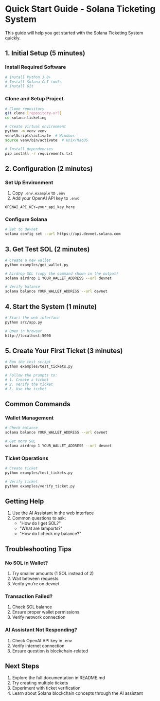 # Quick Start Guide - Solana Ticketing System

This guide will help you get started with the Solana Ticketing System quickly.

## 1. Initial Setup (5 minutes)

### Install Required Software

```bash
# Install Python 3.8+
# Install Solana CLI tools
# Install Git
```

### Clone and Setup Project

```bash
# Clone repository
git clone [repository-url]
cd solana-ticketing

# Create virtual environment
python -m venv venv
venv\Scripts\activate  # Windows
source venv/bin/activate  # Unix/MacOS

# Install dependencies
pip install -r requirements.txt
```

## 2. Configuration (2 minutes)

### Set Up Environment

1. Copy `.env.example` to `.env`
2. Add your OpenAI API key to `.env`:

```env
OPENAI_API_KEY=your_api_key_here
```

### Configure Solana

```bash
# Set to devnet
solana config set --url https://api.devnet.solana.com
```

## 3. Get Test SOL (2 minutes)

```bash
# Create a new wallet
python examples/get_wallet.py

# Airdrop SOL (copy the command shown in the output)
solana airdrop 1 YOUR_WALLET_ADDRESS --url devnet

# Verify balance
solana balance YOUR_WALLET_ADDRESS --url devnet
```

## 4. Start the System (1 minute)

```bash
# Start the web interface
python src/app.py

# Open in browser
http://localhost:5000
```

## 5. Create Your First Ticket (3 minutes)

```bash
# Run the test script
python examples/test_tickets.py

# Follow the prompts to:
# 1. Create a ticket
# 2. Verify the ticket
# 3. Use the ticket
```

## Common Commands

### Wallet Management

```bash
# Check balance
solana balance YOUR_WALLET_ADDRESS --url devnet

# Get more SOL
solana airdrop 1 YOUR_WALLET_ADDRESS --url devnet
```

### Ticket Operations

```bash
# Create ticket
python examples/test_tickets.py

# Verify ticket
python examples/verify_ticket.py
```

## Getting Help

1. Use the AI Assistant in the web interface
2. Common questions to ask:
   - "How do I get SOL?"
   - "What are lamports?"
   - "How do I check my balance?"

## Troubleshooting Tips

### No SOL in Wallet?

1. Try smaller amounts (1 SOL instead of 2)
2. Wait between requests
3. Verify you're on devnet

### Transaction Failed?

1. Check SOL balance
2. Ensure proper wallet permissions
3. Verify network connection

### AI Assistant Not Responding?

1. Check OpenAI API key in .env
2. Verify internet connection
3. Ensure question is blockchain-related

## Next Steps

1. Explore the full documentation in README.md
2. Try creating multiple tickets
3. Experiment with ticket verification
4. Learn about Solana blockchain concepts through the AI assistant

